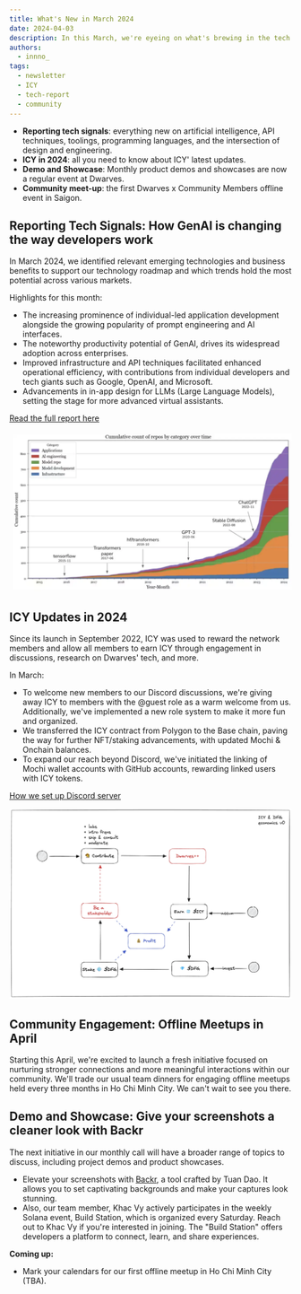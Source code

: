 ```yaml
---
title: What's New in March 2024
date: 2024-04-03
description: In this March, we're eyeing on what's brewing in the tech market, ICY updates in 2024, the first offline meetup and product demo.
authors:
  - innno_
tags:
  - newsletter
  - ICY
  - tech-report
  - community
---
```

- **Reporting tech signals**: everything new on artificial intelligence, API techniques, toolings, programming languages, and the intersection of design and engineering.
- **ICY in 2024**: all you need to know about ICY' latest updates.
- **Demo and Showcase**: Monthly product demos and showcases are now a regular event at Dwarves.
- **Community meet-up**: the first Dwarves x Community Members offline event in Saigon.

## Reporting Tech Signals: How GenAI is changing the way developers work

In March 2024, we identified relevant emerging technologies and business benefits to support our technology roadmap and which trends hold the most potential across various markets.

Highlights for this month:

- The increasing prominence of individual-led application development alongside the growing popularity of prompt engineering and AI interfaces.
- The noteworthy productivity potential of GenAI, drives its widespread adoption across enterprises.
- Improved infrastructure and API techniques facilitated enhanced operational efficiency, with contributions from individual developers and tech giants such as Google, OpenAI, and Microsoft.
- Advancements in in-app design for LLMs (Large Language Models), setting the stage for more advanced virtual assistants.

[Read the full report here](https://memo.d.foundation/playground/_labs/market-report-mar-2024/)

![](assets/2024-whats-new-march_2024-march-tech-report.webp)

## ICY Updates in 2024

Since its launch in September 2022, ICY was used to reward the network members and allow all members to earn ICY through engagement in discussions, research on Dwarves' tech, and more.

In March:

- To welcome new members to our Discord discussions, we're giving away ICY to members with the @guest role as a warm welcome from us. Additionally, we've implemented a new role system to make it more fun and organized.
- We transferred the ICY contract from Polygon to the Base chain, paving the way for further NFT/staking advancements, with updated Mochi & Onchain balances.
- To expand our reach beyond Discord, we've initiated the linking of Mochi wallet accounts with GitHub accounts, rewarding linked users with ICY tokens.

[How we set up Discord server](https://memo.d.foundation/playbook/community/starting-your-journey-at-dwarves-discord/)

![](assets/2024-whats-new-march_2024-march-icy.webp)

## Community Engagement: Offline Meetups in April

Starting this April, we're excited to launch a fresh initiative focused on nurturing stronger connections and more meaningful interactions within our community. We'll trade our usual team dinners for engaging offline meetups held every three months in Ho Chi Minh City.  We can't wait to see you there.

## Demo and Showcase: Give your screenshots a cleaner look with Backr

The next initiative in our monthly call will have a broader range of topics to discuss, including project demos and product showcases.

- Elevate your screenshots with [Backr](https://getbackr.vercel.app/), a tool crafted by Tuan Dao. It allows you to set captivating backgrounds and make your captures look stunning.
- Also, our team member, Khac Vy actively participates in the weekly Solana event, Build Station, which is organized every Saturday. Reach out to Khac Vy if you're interested in joining. The "Build Station" offers developers a platform to connect, learn, and share experiences.

**Coming up:**

- Mark your calendars for our first offline meetup in Ho Chi Minh City (TBA).
